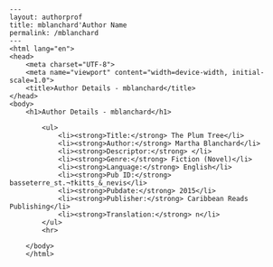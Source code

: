 
    ---
    layout: authorprof
    title: mblanchard'Author Name 
    permalink: /mblanchard
    ---
    <html lang="en">
    <head>
        <meta charset="UTF-8">
        <meta name="viewport" content="width=device-width, initial-scale=1.0">
        <title>Author Details - mblanchard</title>
    </head>
    <body>
        <h1>Author Details - mblanchard</h1>
        
            <ul>
                <li><strong>Title:</strong> The Plum Tree</li>
                <li><strong>Author:</strong> Martha Blanchard</li>
                <li><strong>Descriptor:</strong> </li>
                <li><strong>Genre:</strong> Fiction (Novel)</li>
                <li><strong>Language:</strong> English</li>
                <li><strong>Pub ID:</strong> basseterre_st.¬†kitts_&_nevis</li>
                <li><strong>Pubdate:</strong> 2015</li>
                <li><strong>Publisher:</strong> Caribbean Reads Publishing</li>
                <li><strong>Translation:</strong> n</li>
            </ul>
            <hr>
            
        </body>
        </html>
        